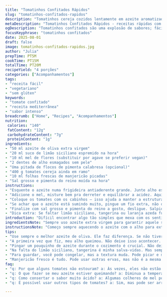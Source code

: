 ```yaml
---
title: "Tomatinhos Confitados Rápidos"
slug: "tomatinhos-confitados-rapidos"
description: "Tomatinhos cereja cozidos lentamente em azeite aromatizado com limão siciliano, mel de flor e alho tostado, com toque opcional de pimenta, finalizados com manjericão fresco. Receita prática sem glúten, leite, ovos ou castanhas, que destaca o equilíbrio entre o doce, o ácido e o picante, ótimo para acompanhar pratos de peixe ou frango."
metaDescription: "Tomatinhos Confitados Rápidos - receitas rápidas com sabor intenso de tomate e especiarias, ideal para acompanhar peixes e aves."
ogDescription: "Tomatinhos confitados são uma explosão de sabores; fácil, rápido e perfeito para realçar pratos de peixe."
focusKeyphrase: "tomatinhos confitados"
date: 2025-08-01
draft: false
image: tomatinhos-confitados-rapidos.jpg
author: "Julia"
prepTime: PT5M
cookTime: PT15M
totalTime: PT20M
recipeYield: "4 porções"
categories: ["Acompanhamentos"]
tags:
- "receita fácil"
- "vegetariano"
- "sem glúten"
keywords:
- "tomate confitado"
- "receita mediterrânea"
- "sabor intenso"
breadcrumb: ["Home", "Recipes", "Acompanhamentos"]
nutrition: 
 calories: "140"
 fatContent: "12g"
 carbohydrateContent: "7g"
 proteinContent: "1g"
ingredients:
- "50 ml azeite de oliva extra virgem"
- "20 ml suco de limão siciliano espremido na hora"
- "10 ml mel de flores (substituir por agave se preferir vegan)"
- "2 dentes de alho esmagados sem pele"
- "Uma pitada de flocos de pimenta calabresa (opcional)"
- "400 g tomates cereja ainda em ramo"
- "10 ml folhas frescas de manjericão picadas"
- "Sal grosso e pimenta do reino moída na hora"
instructions:
- "Esquente o azeite numa frigideira antiaderente grande. Junte alho esmagado, pimenta calabresa e suco de limão. O aroma do alho vai começando a estalar, cuidado pra não queimar, nada mais irritante. Desligue o fogo se começar a espirrar."
- "Adicione o mel, misture bem pra derreter e equilibrar a acidez. Aqui é um quebra-galho pro sabor, se usar mel puro demais, perde a leveza, por isso mexo rápido e corto o fogo. Selar docemente o mel com o limão é a chave."
- "Coloque os tomates com os cabinhos – isso ajuda a manter a estrutura e evitar que as frutinhas molem toda vez que mexer. Cubra a frigideira com tampa, fogachos pequenos, deixe cozinhar por uns 15 minutos. Fique de olho – os tomates devem começar a rachar, às vezes escuto um estalo, sinal que estão no ponto."
- "Se achar que o azeite está sumindo muito, pingue um fio extra, não deixa secar total, queremos confitar, não fritar. Mexa só se necessário, impede que grudem, mas sem agitar demais para não perder a forma."
- "Finalize com sal grosso e pimenta do reino a gosto, desligue. Salpique o manjericão fresco por cima. O verde vivo quebra o prato e traz frescor. Sirva quente, acompanhando aquele peixe grelhado ou um frango simples. Se quiser variar, ervas como tomilho seco ficam boas também."
- "Dica extra: Se faltar limão siciliano, tangerina ou laranja azeda funcionam bem, só cuidado com a intensidade, ajuste o mel para manter o equilíbrio."
introduction: "Difícil encontrar algo tão simples que mexa com os sentidos como tomates confitados. Gosto de fazer rápido, quase um improviso. Na primeira vez, joguei os tomates direto no azeite quente com alho e me surpreendi com aquele cheiro pungente de alho na frigideira, quase como se anunciando que vai ser bom. Deixei cozinhar devagar; quando os tomates começaram a estourar parecíamos em festival de estalinhos, só que delicioso. Aprendi que mexer muito é pecado aqui; tomate mole perde graça. Usei limão siciliano pela acidez equilibrada, mel para dar um toque doce que não empalidece, pimenta pra cutucar. Na falta do limão, testei laranja azeda, opa, outra história – mais frutada, menos agressiva. Se não quiser mel, o agave faz o trabalho sem pesar. Aquela fragrância vaporosa, entre o doce e o cítrico, perfuma a cozinha enquanto a frigideira bate o papo com a chama do fogão. Pura alquimia com ingredientes modestos. Ideal pra acompanhar peixe e frango, até um pão italiano vale a lambuzada. Isso aqui é mais que um acompanhamento; é conversa de panela com alma."
ingredientsNote: "Sempre uso azeite extra virgem para garantir aquele sabor rico e textura sedosa. Mel dá o toque doce que equilibra a acidez do limão, mas pode ser substituído por xarope de agave ou açúcar mascavo claro se decidir reduzir produtos de origem animal. O limão siciliano é meu preferido, pela acidez delicada e aroma fresco, mas tangerina ou laranja azeda podem substituir caso não tenha em casa – só ajuste a quantidade, pois as frutas cítricas são muito variadas em intensidade. O alho esmagado, não picado, é pra liberar sabor sem queimar, ajuda no perfume da imersão dos tomates no azeite. Pimenta calabresa é opcional mas sempre dá um up, para quem não dispensa aquele toque picante. Tomates cereja em cacho mantêm a estrutura, facilitam o manuseio e são bonitos na apresentação. Manjericão fresco no final é a cereja do bolo, uma nota herbal que interfere no aroma final, não substitua por seco. Sal e pimenta do reino moída na hora para temperar. Receita prática, rápida, flexível e cheia de personalidade."
instructionsNote: "Começo sempre aquecendo o azeite com o alho para extrair o máximo das aromáticas, mas fogo médio-baixo para não queimar e amargar. O segredo é a paciência, confitar é cozinhar devagar no próprio azeite, mantendo a umidade dos tomates. Observar quando eles começam a estourar, que é sinal claro que estão no ponto certo – nem moles demais, nem duros. Uso tampas para acelerar o cozimento e manter vapor, mas sempre checo pra impedir que o azeite evapore demais e os tomates queimem. Mexo só uma vez ou outra, o justo para soltar do fundo da panela, não mexa demais pra não perder formato. Aquele toque final do manjericão cru realça o prato com frescor e cor. Se algo não sair como esperado, por exemplo, tomates muito ácidos, o mel pode neutralizar. Se o óleo ficar turvo, significa que o temperatura estava alta, baixe o fogo. Dá pra congelar sobra, mas perdem a textura. Dá para usar em sanduíches, saladas mornas ou até mesmo em cima de polenta."
tips:
- "Use sempre o melhor azeite de oliva. Ele faz diferença. Se não tiver, pegue o que você tiver. Mas bom azeite traz riqueza. Tomates cereja em cacho são ideais. Mantêm a forma. Se não encontrar, use os corte. Mas cuidado com a estrutura."
- "A primeira vez que fiz, meu alho queimou. Não deixe isso acontecer. Fogo médio e cuide sempre. A mistura do mel e limão deve ser rápida. O ponto é delicado. É um equilíbrio. Não adicione muito mel para não perder a leveza."
- "Pingar um pouquinho de azeite durante o cozimento é crucial. Não deixe esquentar demais. Se os tomates rachar, é sinal de que está indo bem. Mexa só se necessário. Norteie os tomates, mas não os destrua. Lembre-se: queremos que eles fiquem inteiros."
- "Na falta do limão siciliano, tangerina é minha salva-vidas. Mas sempre ajuste. As frutas têm intensidades variadas. Sinta a acidez, ajuste o mel para encontrar o equilíbrio. O que importa é experimentar e adaptar."
- "Para guardar, você pode congelar, mas a textura muda. Pode picar e misturar em saladas ou usar em torradas. Não guarde por muito tempo, a qualidade não se mantém. Faça porções menores."
- "Manjericão fresco é tudo. Pode usar outras ervas, mas não é a mesma coisa. O cheiro que exala no final é inigualável. Um toque herbal que faz seus tomates brilhar mais. Não pule essa etapa."
faq:
- "q: Por que alguns tomates não estouram? a: Às vezes, eles não estão maduros o suficiente. Procure por tomates firmes e brilhantes. Se não estourar, eles podem estar frios ainda. Ajuste o tempo de cozimento na próxima vez."
- "q: O que fazer se meu azeite estiver queimando? a: Diminua a temperatura e adicione um fio de azeite novo. Misture todos os ingredientes rapidamente. Fico de olho na temperatura. Se estiver muito quente, desligue. Às vezes, mudar de panela é a solução."
- "q: Como consertar o sabor muito ácido? a: Algumas colheres de mel podem ajudar, mas cuidado. Adicione aos poucos. Equilibrar o sabor é essencial. Não se esqueça de que ervas também ajudam a suavizar. Sempre experimente antes de servir."
- "q: É possível usar outros tipos de tomates? a: Sim, mas pode ser arriscado. Tomate pelado enlatado pode funcionar, mas pode resultar em um molho. Evite variedades muito aquosas. A estrutura é tudo. Cuidado com o ponto final."

---
```


